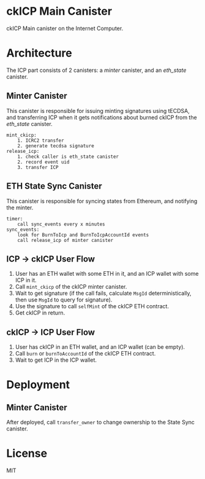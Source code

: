 # ckICP Main Canister
ckICP Main canister on the Internet Computer.

# Architecture
The ICP part consists of 2 canisters: a *minter* canister, and an *eth_state* canister.

## Minter Canister
This canister is responsible for issuing minting signatures using tECDSA, and transferring 
ICP when it gets notifications about burned ckICP from the *eth_state* canister.

```
mint_ckicp:
    1. ICRC2 transfer
    2. generate tecdsa signature
release_icp:
    1. check caller is eth_state canister
    2. record event uid
    3. transfer ICP
```

## ETH State Sync Canister
This canister is responsible for syncing states from Ethereum, and notifying the minter.

```
timer:
    call sync_events every x minutes
sync_events:
    look for BurnToIcp and BurnToIcpAccountId events
    call release_icp of minter canister
```

## ICP -> ckICP User Flow
1. User has an ETH wallet with some ETH in it, and an ICP wallet with some ICP in it.
2. Call `mint_ckicp` of the ckICP minter canister.
3. Wait to get signature (if the call fails, calculate `MsgId` deterministically, then use `MsgId` to query for signature).
4. Use the signature to call `selfMint` of the ckICP ETH contract.
5. Get ckICP in return.

## ckICP -> ICP User Flow
1. User has ckICP in an ETH wallet, and an ICP wallet (can be empty).
2. Call `burn` or `burnToAccountId` of the ckICP ETH contract.
3. Wait to get ICP in the ICP wallet.

# Deployment
## Minter Canister
After deployed, call `transfer_owner` to change ownership to the State Sync canister.

# License
MIT
